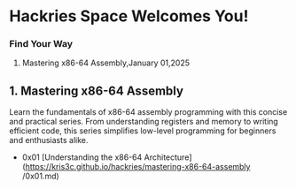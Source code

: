 # Hackries Space Welcomes You!

### Find Your Way

1. Mastering x86-64 Assembly,January 01,2025

## 1. Mastering x86-64 Assembly

Learn the fundamentals of x86-64 assembly programming with this concise and practical series. From understanding registers and memory to writing efficient code, this series simplifies low-level programming for beginners and enthusiasts alike.

- 0x01 [Understanding the x86-64 Architecture](https://kris3c.github.io/hackries/mastering-x86-64-assembly
/0x01.md)
